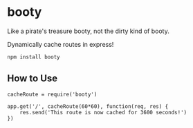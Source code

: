 
# booty

Like a pirate's treasure booty, not the dirty kind of booty.  

Dynamically cache routes in express!

```js
npm install booty
```

## How to Use

```
cacheRoute = require('booty')
 
app.get('/', cacheRoute(60*60), function(req, res) {
    res.send('This route is now cached for 3600 seconds!')
})
```
